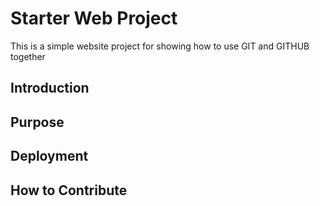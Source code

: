 # Starter Web Project
This is a simple website project for showing how to use GIT and GITHUB together
## Introduction
## Purpose
## Deployment
## How to Contribute
